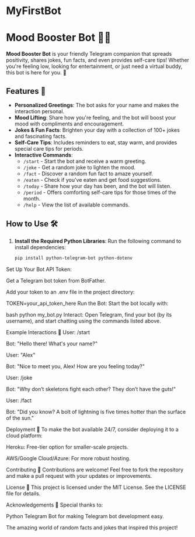 ﻿# MyFirstBot
# Mood Booster Bot 🤖✨

**Mood Booster Bot** is your friendly Telegram companion that spreads positivity, shares jokes, fun facts, and even provides self-care tips! Whether you're feeling low, looking for entertainment, or just need a virtual buddy, this bot is here for you. 💛

## Features 🌟

- **Personalized Greetings**: The bot asks for your name and makes the interaction personal.
- **Mood Lifting**: Share how you're feeling, and the bot will boost your mood with compliments and encouragement.
- **Jokes & Fun Facts**: Brighten your day with a collection of 100+ jokes and fascinating facts.
- **Self-Care Tips**: Includes reminders to eat, stay warm, and provides special care tips for periods.
- **Interactive Commands**:
  - `/start` - Start the bot and receive a warm greeting.
  - `/joke` - Get a random joke to lighten the mood.
  - `/fact` - Discover a random fun fact to amaze yourself.
  - `/eaten` - Check if you've eaten and get food suggestions.
  - `/today` - Share how your day has been, and the bot will listen.
  - `/period` - Offers comforting self-care tips for those times of the month.
  - `/help` - View the list of available commands.

## How to Use 🛠️

1. **Install the Required Python Libraries**:
   Run the following command to install dependencies:
   ```bash
   pip install python-telegram-bot python-dotenv
Set Up Your Bot API Token:

Get a Telegram bot token from BotFather.

Add your token to an .env file in the project directory:

TOKEN=your_api_token_here
Run the Bot: Start the bot locally with:

bash
python my_bot.py
Interact: Open Telegram, find your bot (by its username), and start chatting using the commands listed above.

Example Interactions 💬
User: /start

Bot: "Hello there! What's your name?"

User: "Alex"

Bot: "Nice to meet you, Alex! How are you feeling today?"

User: /joke

Bot: "Why don’t skeletons fight each other? They don’t have the guts!"

User: /fact

Bot: "Did you know? A bolt of lightning is five times hotter than the surface of the sun."

Deployment 🚀
To make the bot available 24/7, consider deploying it to a cloud platform:

Heroku: Free-tier option for smaller-scale projects.

AWS/Google Cloud/Azure: For more robust hosting.

Contributing 🤝
Contributions are welcome! Feel free to fork the repository and make a pull request with your updates or improvements.

License 📜
This project is licensed under the MIT License. See the LICENSE file for details.

Acknowledgements 🌈
Special thanks to:

Python Telegram Bot for making Telegram bot development easy.

The amazing world of random facts and jokes that inspired this project!
